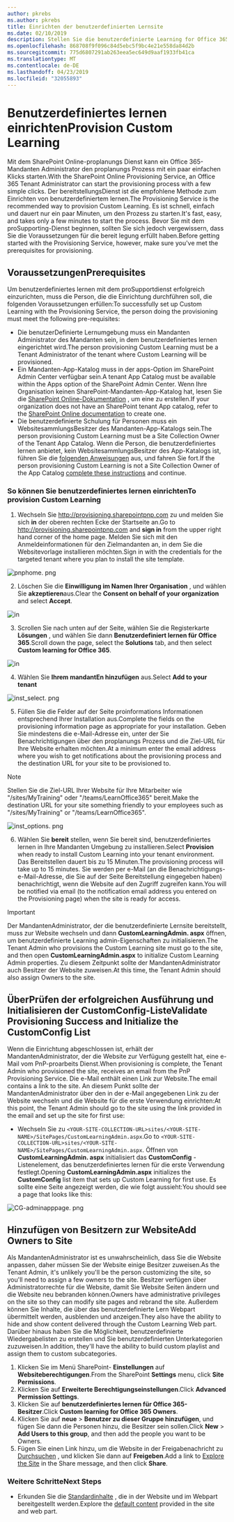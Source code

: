 ```yaml
---
author: pkrebs
ms.author: pkrebs
title: Einrichten der benutzerdefinierten Lernsite
ms.date: 02/10/2019
description: Stellen Sie die benutzerdefinierte Learning for Office 365-Website über das SharePoint-bereitstellungsModul zur Verfügung.
ms.openlocfilehash: 868708f9f096c84d5ebc5f9bc4e21e558da84d2b
ms.sourcegitcommit: 775d6807291ab263eea5ec649d9aaf1933fb41ca
ms.translationtype: MT
ms.contentlocale: de-DE
ms.lasthandoff: 04/23/2019
ms.locfileid: "32055893"
---
```

# <a name="provision-custom-learning"></a><span data-ttu-id="1eb7a-103">Benutzerdefiniertes lernen einrichten</span><span class="sxs-lookup"><span data-stu-id="1eb7a-103">Provision Custom Learning</span></span> 

<span data-ttu-id="1eb7a-104">Mit dem SharePoint Online-proplanungs Dienst kann ein Office 365-Mandanten Administrator den proplanungs Prozess mit ein paar einfachen Klicks starten.</span><span class="sxs-lookup"><span data-stu-id="1eb7a-104">With the SharePoint Online Provisioning Service, an Office 365 Tenant Administrator can start the provisioning process with a few simple clicks.</span></span> <span data-ttu-id="1eb7a-105">Der bereitstellungsDienst ist die empfohlene Methode zum Einrichten von benutzerdefiniertem lernen.</span><span class="sxs-lookup"><span data-stu-id="1eb7a-105">The Provisioning Service is the recommended way to provision Custom Learning.</span></span> <span data-ttu-id="1eb7a-106">Es ist schnell, einfach und dauert nur ein paar Minuten, um den Prozess zu starten.</span><span class="sxs-lookup"><span data-stu-id="1eb7a-106">It's fast, easy, and takes only a few minutes to start the process.</span></span> <span data-ttu-id="1eb7a-107">Bevor Sie mit dem proSupporting-Dienst beginnen, sollten Sie sich jedoch vergewissern, dass Sie die Voraussetzungen für die bereit legung erfüllt haben.</span><span class="sxs-lookup"><span data-stu-id="1eb7a-107">Before getting started with the Provisioning Service, however, make sure you've met the prerequisites for provisioning.</span></span>

## <a name="prerequisites"></a><span data-ttu-id="1eb7a-108">Voraussetzungen</span><span class="sxs-lookup"><span data-stu-id="1eb7a-108">Prerequisites</span></span>
 
<span data-ttu-id="1eb7a-109">Um benutzerdefiniertes lernen mit dem proSupportdienst erfolgreich einzurichten, muss die Person, die die Einrichtung durchführen soll, die folgenden Voraussetzungen erfüllen:</span><span class="sxs-lookup"><span data-stu-id="1eb7a-109">To successfully set up Custom Learning with the Provisioning Service, the person doing the provisioning must meet the following pre-requisites:</span></span> 
 
- <span data-ttu-id="1eb7a-110">Die benutzerDefinierte Lernumgebung muss ein Mandanten Administrator des Mandanten sein, in dem benutzerdefiniertes lernen eingerichtet wird.</span><span class="sxs-lookup"><span data-stu-id="1eb7a-110">The person provisioning Custom Learning must be a Tenant Administrator of the tenant where Custom Learning will be provisioned.</span></span>  
- <span data-ttu-id="1eb7a-111">Ein Mandanten-App-Katalog muss in der apps-Option im SharePoint Admin Center verfügbar sein.</span><span class="sxs-lookup"><span data-stu-id="1eb7a-111">A tenant App Catalog must be available within the Apps option of the SharePoint Admin Center.</span></span> <span data-ttu-id="1eb7a-112">Wenn Ihre Organisation keinen SharePoint-Mandanten-App-Katalog hat, lesen Sie die [SharePoint Online-Dokumentation](https://docs.microsoft.com/en-us/sharepoint/use-app-catalog) , um eine zu erstellen.</span><span class="sxs-lookup"><span data-stu-id="1eb7a-112">If your organization does not have an SharePoint tenant App catalog, refer to the [SharePoint Online documentation](https://docs.microsoft.com/en-us/sharepoint/use-app-catalog) to create one.</span></span>  
- <span data-ttu-id="1eb7a-113">Die benutzerdefinierte Schulung für Personen muss ein WebsitesammlungsBesitzer des Mandanten-App-Katalogs sein.</span><span class="sxs-lookup"><span data-stu-id="1eb7a-113">The person provisioning Custom Learning must be a Site Collection Owner of the Tenant App Catalog.</span></span> <span data-ttu-id="1eb7a-114">Wenn die Person, die benutzerdefiniertes lernen anbietet, kein WebsitesammlungsBesitzer des App-Katalogs ist, führen Sie die [folgenden Anweisungen](addappadmin.md) aus, und fahren Sie fort.</span><span class="sxs-lookup"><span data-stu-id="1eb7a-114">If the person provisioning Custom Learning is not a Site Collection Owner of the App Catalog [complete these instructions](addappadmin.md) and continue.</span></span> 

### <a name="to-provision-custom-learning"></a><span data-ttu-id="1eb7a-115">So können Sie benutzerdefiniertes lernen einrichten</span><span class="sxs-lookup"><span data-stu-id="1eb7a-115">To provision Custom Learning</span></span>

1. <span data-ttu-id="1eb7a-116">Wechseln Sie http://provisioning.sharepointpnp.com zu und melden Sie sich **in** der oberen rechten Ecke der Startseite an.</span><span class="sxs-lookup"><span data-stu-id="1eb7a-116">Go to http://provisioning.sharepointpnp.com and **sign in** from the upper right hand corner of the home page.</span></span>  <span data-ttu-id="1eb7a-117">Melden Sie sich mit den Anmeldeinformationen für den Zielmandanten an, in dem Sie die Websitevorlage installieren möchten.</span><span class="sxs-lookup"><span data-stu-id="1eb7a-117">Sign in with the  credentials for the targeted tenant where you plan to install the site template.</span></span>

![pnphome. png](media/inst_signin.png)

2. <span data-ttu-id="1eb7a-119">Löschen Sie die **Einwilligung im Namen Ihrer Organisation** , und wählen Sie **akzeptieren**aus.</span><span class="sxs-lookup"><span data-stu-id="1eb7a-119">Clear the **Consent on behalf of your organization** and select **Accept**.</span></span>

![in](media/inst_perms.png)

3. <span data-ttu-id="1eb7a-121">Scrollen Sie nach unten auf der Seite, wählen Sie die Registerkarte **Lösungen** , und wählen Sie dann **Benutzerdefiniert lernen für Office 365**.</span><span class="sxs-lookup"><span data-stu-id="1eb7a-121">Scroll down the page, select the **Solutions** tab, and then select **Custom learning for Office 365**.</span></span> 

![in](media/inst_select.png)

4. <span data-ttu-id="1eb7a-123">Wählen Sie **Ihrem mandantEn hinzufügen** aus.</span><span class="sxs-lookup"><span data-stu-id="1eb7a-123">Select **Add to your tenant**</span></span>

![inst_select. png](media/inst_add.png)

5. <span data-ttu-id="1eb7a-125">Füllen Sie die Felder auf der Seite proinformations Informationen entsprechend Ihrer Installation aus.</span><span class="sxs-lookup"><span data-stu-id="1eb7a-125">Complete the fields on the provisioning information page as appropriate for your installation.</span></span> <span data-ttu-id="1eb7a-126">Geben Sie mindestens die e-Mail-Adresse ein, unter der Sie Benachrichtigungen über den proplanungs Prozess und die Ziel-URL für Ihre Website erhalten möchten.</span><span class="sxs-lookup"><span data-stu-id="1eb7a-126">At a minimum enter the email address where you wish to get notifications about the provisioning process and the destination URL for your site to be provisioned to.</span></span>  
> [!NOTE]
> <span data-ttu-id="1eb7a-127">Stellen Sie die Ziel-URL Ihrer Website für Ihre Mitarbeiter wie "/sites/MyTraining" oder "/teams/LearnOffice365" bereit.</span><span class="sxs-lookup"><span data-stu-id="1eb7a-127">Make the destination URL for your site something friendly to your employees such as "/sites/MyTraining" or "/teams/LearnOffice365".</span></span>

![inst_options. png](media/inst_options.png)

6. <span data-ttu-id="1eb7a-129">Wählen Sie **bereit** stellen, wenn Sie bereit sind, benutzerdefiniertes lernen in Ihre Mandanten Umgebung zu installieren.</span><span class="sxs-lookup"><span data-stu-id="1eb7a-129">Select **Provision** when ready to install Custom Learning into your tenant environment.</span></span>  <span data-ttu-id="1eb7a-130">Das Bereitstellen dauert bis zu 15 Minuten.</span><span class="sxs-lookup"><span data-stu-id="1eb7a-130">The provisioning process will take up to 15 minutes.</span></span> <span data-ttu-id="1eb7a-131">Sie werden per e-Mail (an die Benachrichtigungs-e-Mail-Adresse, die Sie auf der Seite Bereitstellung eingegeben haben) benachrichtigt, wenn die Website auf den Zugriff zugreifen kann.</span><span class="sxs-lookup"><span data-stu-id="1eb7a-131">You will be notified via email (to the notification email address you entered on the Provisioning page) when the site is ready for access.</span></span> 

> [!IMPORTANT]
> <span data-ttu-id="1eb7a-132">Der MandantenAdministrator, der die benutzerdefinierte Lernsite bereitstellt, muss zur Website wechseln und dann **CustomLearningAdmin. aspx** öffnen, um benutzerdefinierte Learning admin-Eigenschaften zu initialisieren.</span><span class="sxs-lookup"><span data-stu-id="1eb7a-132">The Tenant Admin who provisions the Custom Learning site must go to the site, and then open **CustomLearningAdmin.aspx** to initialize Custom Learning Admin properties.</span></span> <span data-ttu-id="1eb7a-133">Zu diesem Zeitpunkt sollte der MandantenAdministrator auch Besitzer der Website zuweisen.</span><span class="sxs-lookup"><span data-stu-id="1eb7a-133">At this time, the Tenant Admin should also assign Owners to the site.</span></span> 

## <a name="validate-provisioning-success-and-initialize-the-customconfig-list"></a><span data-ttu-id="1eb7a-134">ÜberPrüfen der erfolgreichen Ausführung und Initialisieren der CustomConfig-Liste</span><span class="sxs-lookup"><span data-stu-id="1eb7a-134">Validate Provisioning Success and Initialize the CustomConfig List</span></span>

<span data-ttu-id="1eb7a-135">Wenn die Einrichtung abgeschlossen ist, erhält der MandantenAdministrator, der die Website zur Verfügung gestellt hat, eine e-Mail vom PnP-proarbeits Dienst.</span><span class="sxs-lookup"><span data-stu-id="1eb7a-135">When provisioning is complete, the Tenant Admin who provisioned the site, receives an email from the PnP Provisioning Service.</span></span> <span data-ttu-id="1eb7a-136">Die e-Mail enthält einen Link zur Website.</span><span class="sxs-lookup"><span data-stu-id="1eb7a-136">The email contains a link to the site.</span></span> <span data-ttu-id="1eb7a-137">An diesem Punkt sollte der MandantenAdministrator über den in der e-Mail angegebenen Link zu der Website wechseln und die Website für die erste Verwendung einrichten:</span><span class="sxs-lookup"><span data-stu-id="1eb7a-137">At this point, the Tenant Admin should go to the site using the link provided in the email and set up the site for first use:</span></span>

- <span data-ttu-id="1eb7a-138">Wechseln Sie zu `<YOUR-SITE-COLLECTION-URL>sites/<YOUR-SITE-NAME>/SitePages/CustomLearningAdmin.aspx`.</span><span class="sxs-lookup"><span data-stu-id="1eb7a-138">Go to `<YOUR-SITE-COLLECTION-URL>sites/<YOUR-SITE-NAME>/SitePages/CustomLearningAdmin.aspx`.</span></span> <span data-ttu-id="1eb7a-139">Öffnen von **CustomLearningAdmin. aspx** initialisiert das **CustomConfig** -Listenelement, das benutzerdefiniertes lernen für die erste Verwendung festlegt.</span><span class="sxs-lookup"><span data-stu-id="1eb7a-139">Opening **CustomLearningAdmin.aspx** initializes the **CustomConfig** list item that sets up Custom Learning for first use.</span></span> <span data-ttu-id="1eb7a-140">Es sollte eine Seite angezeigt werden, die wie folgt aussieht:</span><span class="sxs-lookup"><span data-stu-id="1eb7a-140">You should see a page that looks like this:</span></span>

![CG-adminapppage. png](media/cg-adminapppage.png)

## <a name="add-owners-to-site"></a><span data-ttu-id="1eb7a-142">Hinzufügen von Besitzern zur Website</span><span class="sxs-lookup"><span data-stu-id="1eb7a-142">Add Owners to Site</span></span>
<span data-ttu-id="1eb7a-143">Als MandantenAdministrator ist es unwahrscheinlich, dass Sie die Website anpassen, daher müssen Sie der Website einige Besitzer zuweisen.</span><span class="sxs-lookup"><span data-stu-id="1eb7a-143">As the Tenant Admin, it's unlikely you'll be the person customizing the site, so you'll need to assign a few owners to the site.</span></span> <span data-ttu-id="1eb7a-144">Besitzer verfügen über Administratorrechte für die Website, damit Sie Website Seiten ändern und die Website neu bebranden können.</span><span class="sxs-lookup"><span data-stu-id="1eb7a-144">Owners have administrative privileges on the site so they can modify site pages and rebrand the site.</span></span> <span data-ttu-id="1eb7a-145">Außerdem können Sie Inhalte, die über das benutzerdefinierte Lern Webpart übermittelt werden, ausblenden und anzeigen.</span><span class="sxs-lookup"><span data-stu-id="1eb7a-145">They also have the ability to hide and show content delivered through the Custom Learning Web part.</span></span> <span data-ttu-id="1eb7a-146">Darüber hinaus haben Sie die Möglichkeit, benutzerdefinierte Wiedergabelisten zu erstellen und Sie benutzerdefinierten Unterkategorien zuzuweisen.</span><span class="sxs-lookup"><span data-stu-id="1eb7a-146">In addition, they'll have the ability to build custom playlist and assign them to custom subcategories.</span></span>  

1. <span data-ttu-id="1eb7a-147">Klicken Sie im Menü SharePoint- **Einstellungen** auf **Websiteberechtigungen**.</span><span class="sxs-lookup"><span data-stu-id="1eb7a-147">From the SharePoint **Settings** menu, click **Site Permissions**.</span></span>
2. <span data-ttu-id="1eb7a-148">Klicken Sie auf **Erweiterte Berechtigungseinstellungen**.</span><span class="sxs-lookup"><span data-stu-id="1eb7a-148">Click **Advanced Permission Settings**.</span></span>
3. <span data-ttu-id="1eb7a-149">Klicken Sie auf **benutzerdefiniertes lernen für Office 365-Besitzer**.</span><span class="sxs-lookup"><span data-stu-id="1eb7a-149">Click **Custom learning for Office 365 Owners**.</span></span>
4. <span data-ttu-id="1eb7a-150">Klicken Sie auf **neue** > **Benutzer zu dieser Gruppe hinzufügen**, und fügen Sie dann die Personen hinzu, die Besitzer sein sollen.</span><span class="sxs-lookup"><span data-stu-id="1eb7a-150">Click **New** > **Add Users to this group**, and then add the people you want to be Owners.</span></span> 
5. <span data-ttu-id="1eb7a-151">Fügen Sie einen Link hinzu, um die Website in der Freigabenachricht zu [Durchsuchen](custom_exploresite.md) , und klicken Sie dann auf **Freigeben**.</span><span class="sxs-lookup"><span data-stu-id="1eb7a-151">Add a link to [Explore the Site](custom_exploresite.md) in the Share message, and then click **Share**.</span></span>

### <a name="next-steps"></a><span data-ttu-id="1eb7a-152">Weitere Schritte</span><span class="sxs-lookup"><span data-stu-id="1eb7a-152">Next Steps</span></span>
- <span data-ttu-id="1eb7a-153">Erkunden Sie die [Standardinhalte](custom_exploresite.md) , die in der Website und im Webpart bereitgestellt werden.</span><span class="sxs-lookup"><span data-stu-id="1eb7a-153">Explore the [default content](custom_exploresite.md) provided in the site and web part.</span></span>
